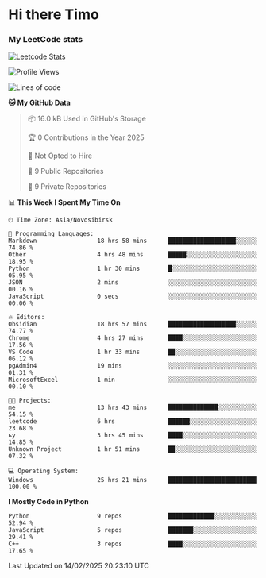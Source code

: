 # Hi there Timo
### My LeetCode stats
[![Leetcode Stats](https://leetcard.jacoblin.cool/przdtl?border=0&radius=20&ext=heatmap&theme=nord)](https://leetcode.com/przdtl)

<!--START_SECTION:waka-->
![Profile Views](http://img.shields.io/badge/Profile%20Views-0-blue)

![Lines of code](https://img.shields.io/badge/From%20Hello%20World%20I%27ve%20Written-193.2%20thousand%20lines%20of%20code-blue)

**🐱 My GitHub Data** 

> 📦 16.0 kB Used in GitHub's Storage 
 > 
> 🏆 0 Contributions in the Year 2025
 > 
> 🚫 Not Opted to Hire
 > 
> 📜 9 Public Repositories 
 > 
> 🔑 9 Private Repositories 
 > 
📊 **This Week I Spent My Time On** 

```text
🕑︎ Time Zone: Asia/Novosibirsk

💬 Programming Languages: 
Markdown                 18 hrs 58 mins      ███████████████████░░░░░░   74.86 % 
Other                    4 hrs 48 mins       █████░░░░░░░░░░░░░░░░░░░░   18.95 % 
Python                   1 hr 30 mins        █░░░░░░░░░░░░░░░░░░░░░░░░   05.95 % 
JSON                     2 mins              ░░░░░░░░░░░░░░░░░░░░░░░░░   00.16 % 
JavaScript               0 secs              ░░░░░░░░░░░░░░░░░░░░░░░░░   00.06 % 

🔥 Editors: 
Obsidian                 18 hrs 57 mins      ███████████████████░░░░░░   74.77 % 
Chrome                   4 hrs 27 mins       ████░░░░░░░░░░░░░░░░░░░░░   17.56 % 
VS Code                  1 hr 33 mins        ██░░░░░░░░░░░░░░░░░░░░░░░   06.12 % 
pgAdmin4                 19 mins             ░░░░░░░░░░░░░░░░░░░░░░░░░   01.31 % 
MicrosoftExcel           1 min               ░░░░░░░░░░░░░░░░░░░░░░░░░   00.10 % 

🐱‍💻 Projects: 
me                       13 hrs 43 mins      ██████████████░░░░░░░░░░░   54.15 % 
leetcode                 6 hrs               ██████░░░░░░░░░░░░░░░░░░░   23.68 % 
ьу                       3 hrs 45 mins       ████░░░░░░░░░░░░░░░░░░░░░   14.85 % 
Unknown Project          1 hr 51 mins        ██░░░░░░░░░░░░░░░░░░░░░░░   07.32 % 

💻 Operating System: 
Windows                  25 hrs 21 mins      █████████████████████████   100.00 % 
```

**I Mostly Code in Python** 

```text
Python                   9 repos             █████████████░░░░░░░░░░░░   52.94 % 
JavaScript               5 repos             ███████░░░░░░░░░░░░░░░░░░   29.41 % 
C++                      3 repos             ████░░░░░░░░░░░░░░░░░░░░░   17.65 % 
```




 Last Updated on 14/02/2025 20:23:10 UTC
<!--END_SECTION:waka-->
